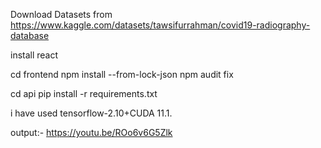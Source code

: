 
Download Datasets from https://www.kaggle.com/datasets/tawsifurrahman/covid19-radiography-database

install react

cd frontend
npm install --from-lock-json
npm audit fix

cd api
pip install -r requirements.txt


i have used tensorflow-2.10+CUDA 11.1.


output:- https://youtu.be/ROo6v6G5Zlk

